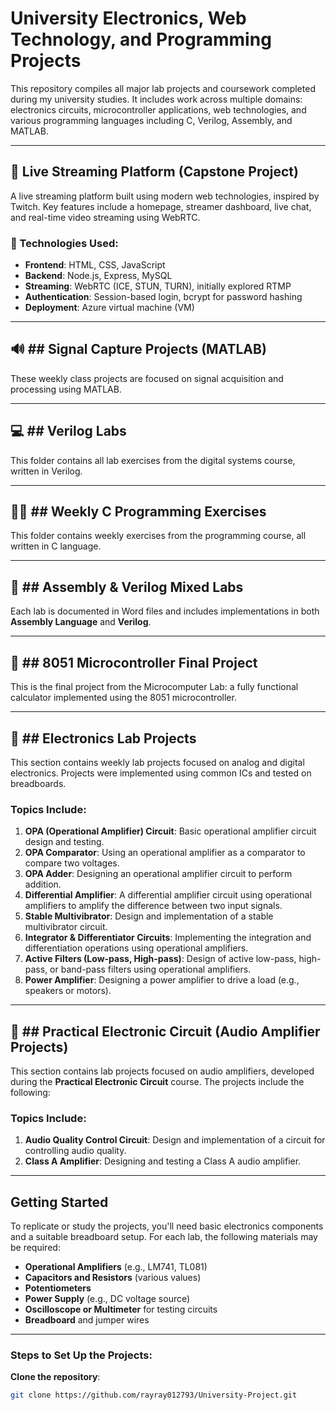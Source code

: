 # University Electronics, Web Technology, and Programming Projects

This repository compiles all major lab projects and coursework completed during my university studies. It includes work across multiple domains: electronics circuits, microcontroller applications, web technologies, and various programming languages including C, Verilog, Assembly, and MATLAB.

---

## 📡 **Live Streaming Platform (Capstone Project)**

A live streaming platform built using modern web technologies, inspired by Twitch. Key features include a homepage, streamer dashboard, live chat, and real-time video streaming using WebRTC.

### 🔧 Technologies Used:
- **Frontend**: HTML, CSS, JavaScript
- **Backend**: Node.js, Express, MySQL
- **Streaming**: WebRTC (ICE, STUN, TURN), initially explored RTMP
- **Authentication**: Session-based login, bcrypt for password hashing
- **Deployment**: Azure virtual machine (VM)

---

## 🔊 ## **Signal Capture Projects (MATLAB)**

These weekly class projects are focused on signal acquisition and processing using MATLAB.

---

## 💻 ## **Verilog Labs**

This folder contains all lab exercises from the digital systems course, written in Verilog.

---

## 👨‍💻 ## **Weekly C Programming Exercises**

This folder contains weekly exercises from the programming course, all written in C language.

---

## 🧠 ## **Assembly & Verilog Mixed Labs**

Each lab is documented in Word files and includes implementations in both **Assembly Language** and **Verilog**.

---

## 🧮 ## **8051 Microcontroller Final Project**

This is the final project from the Microcomputer Lab: a fully functional calculator implemented using the 8051 microcontroller.

---

## 🔩 ## **Electronics Lab Projects**

This section contains weekly lab projects focused on analog and digital electronics. Projects were implemented using common ICs and tested on breadboards.

### Topics Include:
1. **OPA (Operational Amplifier) Circuit**: Basic operational amplifier circuit design and testing.
2. **OPA Comparator**: Using an operational amplifier as a comparator to compare two voltages.
3. **OPA Adder**: Designing an operational amplifier circuit to perform addition.
4. **Differential Amplifier**: A differential amplifier circuit using operational amplifiers to amplify the difference between two input signals.
5. **Stable Multivibrator**: Design and implementation of a stable multivibrator circuit.
6. **Integrator & Differentiator Circuits**: Implementing the integration and differentiation operations using operational amplifiers.
7. **Active Filters (Low-pass, High-pass)**: Design of active low-pass, high-pass, or band-pass filters using operational amplifiers.
8. **Power Amplifier**: Designing a power amplifier to drive a load (e.g., speakers or motors).

---

## 🔧 ## **Practical Electronic Circuit (Audio Amplifier Projects)**

This section contains lab projects focused on audio amplifiers, developed during the **Practical Electronic Circuit** course. The projects include the following:

### Topics Include:
1. **Audio Quality Control Circuit**: Design and implementation of a circuit for controlling audio quality.
2. **Class A Amplifier**: Designing and testing a Class A audio amplifier.

---

## Getting Started

To replicate or study the projects, you'll need basic electronics components and a suitable breadboard setup. For each lab, the following materials may be required:

- **Operational Amplifiers** (e.g., LM741, TL081)
- **Capacitors and Resistors** (various values)
- **Potentiometers**
- **Power Supply** (e.g., DC voltage source)
- **Oscilloscope or Multimeter** for testing circuits
- **Breadboard** and jumper wires

---

### Steps to Set Up the Projects:

  **Clone the repository**:
   ```bash
   git clone https://github.com/rayray012793/University-Project.git
